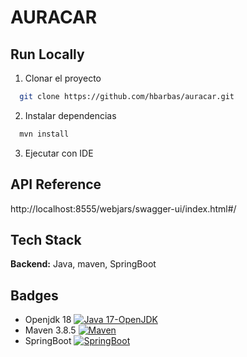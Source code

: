 # AURACAR

## Run Locally

1. Clonar el proyecto

```bash
  git clone https://github.com/hbarbas/auracar.git
```

2. Instalar dependencias

```bash
  mvn install
```

3. Ejecutar con IDE


## API Reference

http://localhost:8555/webjars/swagger-ui/index.html#/

## Tech Stack

**Backend:** Java, maven, SpringBoot

## Badges

- Openjdk 18 [![Java 17-OpenJDK](https://img.shields.io/badge/Java-Openjdk18-green)](https://openjdk.org/projects/jdk/18/)
- Maven 3.8.5 [![Maven](https://img.shields.io/badge/Maven-3.85-red)](https://maven.apache.org/download.cgi)
- SpringBoot [![SpringBoot](https://img.shields.io/badge/SpringBoot-2.7.3.Final-orange)](https://spring.io/projects/spring-boot)